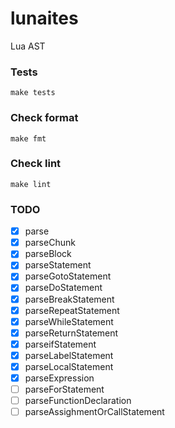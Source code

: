 # lunaites

Lua AST

### Tests

```
make tests
```

### Check format

```
make fmt
```

### Check lint

```
make lint
```

### TODO

- [x] parse
- [x] parseChunk
- [x] parseBlock
- [x] parseStatement
- [x] parseGotoStatement
- [x] parseDoStatement
- [x] parseBreakStatement
- [x] parseRepeatStatement
- [x] parseWhileStatement
- [x] parseReturnStatement
- [x] parseifStatement
- [x] parseLabelStatement
- [x] parseLocalStatement
- [x] parseExpression
- [ ] parseForStatement
- [ ] parseFunctionDeclaration
- [ ] parseAssighmentOrCallStatement
